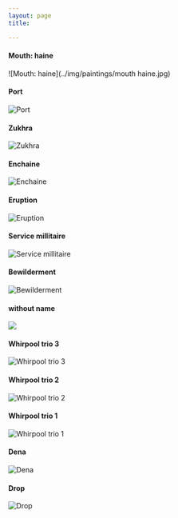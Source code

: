 ```yaml
---
layout: page
title: 

---
```

<link rel="amphtml" href="{{ page.id | prepend: '/YOURDIR' | prepend: site.baseurl | prepend: site.url }}">

#### Mouth: haine

![Mouth: haine](../img/paintings/mouth haine.jpg)

#### Port

![Port](../img/paintings/port.jpg)

#### Zukhra

![Zukhra](../img/paintings/Zukhra.jpg)

#### Enchaine

![Enchaine](../img/paintings/Enchaine.jpg)

#### Eruption

![Eruption](../img/paintings/Eruption.jpg)

#### Service millitaire

![Service millitaire](../img/paintings/Service%20millitaire.jpg)

#### Bewilderment

![Bewilderment](../img/paintings/bewilderment.jpg)

#### without name

![](../img/paintings/yellow%20curves.jpg)

#### Whirpool trio 3

![Whirpool trio 3](../img/paintings/whirpool3.jpg)

#### Whirpool trio 2

![Whirpool trio 2](../img/paintings/whirpool2.jpg)

#### Whirpool trio 1

![Whirpool trio 1](../img/paintings/Whirpool1.jpg)

#### Dena

![Dena](../img/paintings/Dena.jpg)

#### Drop

![Drop](../img/paintings/drop.jpg)
